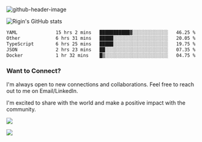 
![github-header-image](https://github.com/riginoommen/riginoommen/assets/3840244/889cae65-df55-4cda-86cc-bf21bf1f2e96)

![Rigin's GitHub stats](https://github-readme-stats.vercel.app/api?username=riginoommen\&show_icons=true\&show=reviews,discussions_started,discussions_answered,prs_merged,prs_merged_percentage)


<!--START_SECTION:waka-->

```txt
YAML              15 hrs 2 mins   ███████████▓░░░░░░░░░░░░░   46.25 %
Other             6 hrs 31 mins   █████░░░░░░░░░░░░░░░░░░░░   20.05 %
TypeScript        6 hrs 25 mins   █████░░░░░░░░░░░░░░░░░░░░   19.75 %
JSON              2 hrs 23 mins   ██░░░░░░░░░░░░░░░░░░░░░░░   07.35 %
Docker            1 hr 32 mins    █▒░░░░░░░░░░░░░░░░░░░░░░░   04.75 %
```

<!--END_SECTION:waka-->

### Want to Connect?

I'm always open to new connections and collaborations. Feel free to reach out to me on Email/LinkedIn.

I'm excited to share with the world and make a positive impact with the community.

![](https://komarev.com/ghpvc/?username=riginoommen)

![](https://hit.yhype.me/github/profile?user_id=3840244)

